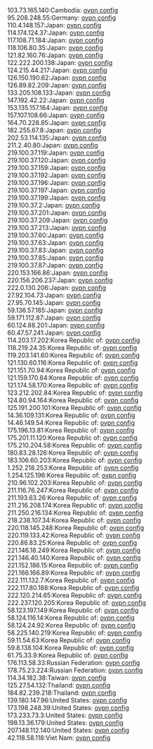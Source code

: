 103.73.165.140:Cambodia: [ovpn config](vpn/103_73_165_140.ovpn)  
95.208.248.55:Germany: [ovpn config](vpn/95_208_248_55.ovpn)  
110.4.148.157:Japan: [ovpn config](vpn/110_4_148_157.ovpn)  
114.174.124.37:Japan: [ovpn config](vpn/114_174_124_37.ovpn)  
117.108.71.184:Japan: [ovpn config](vpn/117_108_71_184.ovpn)  
118.106.80.35:Japan: [ovpn config](vpn/118_106_80_35.ovpn)  
121.82.160.76:Japan: [ovpn config](vpn/121_82_160_76.ovpn)  
122.222.200.138:Japan: [ovpn config](vpn/122_222_200_138.ovpn)  
124.215.44.217:Japan: [ovpn config](vpn/124_215_44_217.ovpn)  
126.150.190.62:Japan: [ovpn config](vpn/126_150_190_62.ovpn)  
126.89.82.209:Japan: [ovpn config](vpn/126_89_82_209.ovpn)  
133.205.108.133:Japan: [ovpn config](vpn/133_205_108_133.ovpn)  
147.192.42.22:Japan: [ovpn config](vpn/147_192_42_22.ovpn)  
153.135.157.164:Japan: [ovpn config](vpn/153_135_157_164.ovpn)  
157.107.108.66:Japan: [ovpn config](vpn/157_107_108_66.ovpn)  
164.70.228.85:Japan: [ovpn config](vpn/164_70_228_85.ovpn)  
182.255.67.8:Japan: [ovpn config](vpn/182_255_67_8.ovpn)  
202.53.114.135:Japan: [ovpn config](vpn/202_53_114_135.ovpn)  
211.2.40.80:Japan: [ovpn config](vpn/211_2_40_80.ovpn)  
219.100.37.119:Japan: [ovpn config](vpn/219_100_37_119.ovpn)  
219.100.37.120:Japan: [ovpn config](vpn/219_100_37_120.ovpn)  
219.100.37.159:Japan: [ovpn config](vpn/219_100_37_159.ovpn)  
219.100.37.192:Japan: [ovpn config](vpn/219_100_37_192.ovpn)  
219.100.37.196:Japan: [ovpn config](vpn/219_100_37_196.ovpn)  
219.100.37.197:Japan: [ovpn config](vpn/219_100_37_197.ovpn)  
219.100.37.199:Japan: [ovpn config](vpn/219_100_37_199.ovpn)  
219.100.37.2:Japan: [ovpn config](vpn/219_100_37_2.ovpn)  
219.100.37.201:Japan: [ovpn config](vpn/219_100_37_201.ovpn)  
219.100.37.209:Japan: [ovpn config](vpn/219_100_37_209.ovpn)  
219.100.37.213:Japan: [ovpn config](vpn/219_100_37_213.ovpn)  
219.100.37.60:Japan: [ovpn config](vpn/219_100_37_60.ovpn)  
219.100.37.63:Japan: [ovpn config](vpn/219_100_37_63.ovpn)  
219.100.37.83:Japan: [ovpn config](vpn/219_100_37_83.ovpn)  
219.100.37.85:Japan: [ovpn config](vpn/219_100_37_85.ovpn)  
219.100.37.87:Japan: [ovpn config](vpn/219_100_37_87.ovpn)  
220.153.166.86:Japan: [ovpn config](vpn/220_153_166_86.ovpn)  
220.156.206.237:Japan: [ovpn config](vpn/220_156_206_237.ovpn)  
222.0.130.206:Japan: [ovpn config](vpn/222_0_130_206.ovpn)  
27.92.104.73:Japan: [ovpn config](vpn/27_92_104_73.ovpn)  
27.95.70.145:Japan: [ovpn config](vpn/27_95_70_145.ovpn)  
59.136.57.185:Japan: [ovpn config](vpn/59_136_57_185.ovpn)  
59.171.112.87:Japan: [ovpn config](vpn/59_171_112_87.ovpn)  
60.124.88.201:Japan: [ovpn config](vpn/60_124_88_201.ovpn)  
60.47.57.241:Japan: [ovpn config](vpn/60_47_57_241.ovpn)  
114.203.17.202:Korea Republic of: [ovpn config](vpn/114_203_17_202.ovpn)  
118.219.24.35:Korea Republic of: [ovpn config](vpn/118_219_24_35.ovpn)  
119.203.141.60:Korea Republic of: [ovpn config](vpn/119_203_141_60.ovpn)  
121.130.60.116:Korea Republic of: [ovpn config](vpn/121_130_60_116.ovpn)  
121.151.70.94:Korea Republic of: [ovpn config](vpn/121_151_70_94.ovpn)  
121.159.170.84:Korea Republic of: [ovpn config](vpn/121_159_170_84.ovpn)  
121.174.58.170:Korea Republic of: [ovpn config](vpn/121_174_58_170.ovpn)  
123.212.202.84:Korea Republic of: [ovpn config](vpn/123_212_202_84.ovpn)  
124.80.94.164:Korea Republic of: [ovpn config](vpn/124_80_94_164.ovpn)  
125.191.200.101:Korea Republic of: [ovpn config](vpn/125_191_200_101.ovpn)  
14.36.109.131:Korea Republic of: [ovpn config](vpn/14_36_109_131.ovpn)  
14.46.149.54:Korea Republic of: [ovpn config](vpn/14_46_149_54.ovpn)  
175.196.13.81:Korea Republic of: [ovpn config](vpn/175_196_13_81.ovpn)  
175.201.11.120:Korea Republic of: [ovpn config](vpn/175_201_11_120.ovpn)  
175.210.204.58:Korea Republic of: [ovpn config](vpn/175_210_204_58.ovpn)  
180.83.28.126:Korea Republic of: [ovpn config](vpn/180_83_28_126.ovpn)  
183.106.60.203:Korea Republic of: [ovpn config](vpn/183_106_60_203.ovpn)  
1.252.218.253:Korea Republic of: [ovpn config](vpn/1_252_218_253.ovpn)  
1.254.125.196:Korea Republic of: [ovpn config](vpn/1_254_125_196.ovpn)  
210.96.102.203:Korea Republic of: [ovpn config](vpn/210_96_102_203.ovpn)  
211.116.76.247:Korea Republic of: [ovpn config](vpn/211_116_76_247.ovpn)  
211.193.63.26:Korea Republic of: [ovpn config](vpn/211_193_63_26.ovpn)  
211.216.208.174:Korea Republic of: [ovpn config](vpn/211_216_208_174.ovpn)  
211.250.216.134:Korea Republic of: [ovpn config](vpn/211_250_216_134.ovpn)  
218.238.107.34:Korea Republic of: [ovpn config](vpn/218_238_107_34.ovpn)  
220.118.145.248:Korea Republic of: [ovpn config](vpn/220_118_145_248.ovpn)  
220.119.133.42:Korea Republic of: [ovpn config](vpn/220_119_133_42.ovpn)  
220.86.83.25:Korea Republic of: [ovpn config](vpn/220_86_83_25.ovpn)  
221.146.18.249:Korea Republic of: [ovpn config](vpn/221_146_18_249.ovpn)  
221.146.40.140:Korea Republic of: [ovpn config](vpn/221_146_40_140.ovpn)  
221.152.186.15:Korea Republic of: [ovpn config](vpn/221_152_186_15.ovpn)  
221.166.166.89:Korea Republic of: [ovpn config](vpn/221_166_166_89.ovpn)  
222.111.132.7:Korea Republic of: [ovpn config](vpn/222_111_132_7.ovpn)  
222.117.80.188:Korea Republic of: [ovpn config](vpn/222_117_80_188.ovpn)  
222.120.214.65:Korea Republic of: [ovpn config](vpn/222_120_214_65.ovpn)  
222.237.120.205:Korea Republic of: [ovpn config](vpn/222_237_120_205.ovpn)  
58.123.197.149:Korea Republic of: [ovpn config](vpn/58_123_197_149.ovpn)  
58.124.116.14:Korea Republic of: [ovpn config](vpn/58_124_116_14.ovpn)  
58.124.24.92:Korea Republic of: [ovpn config](vpn/58_124_24_92.ovpn)  
58.225.140.219:Korea Republic of: [ovpn config](vpn/58_225_140_219.ovpn)  
59.11.54.63:Korea Republic of: [ovpn config](vpn/59_11_54_63.ovpn)  
59.8.138.104:Korea Republic of: [ovpn config](vpn/59_8_138_104.ovpn)  
61.75.33.9:Korea Republic of: [ovpn config](vpn/61_75_33_9.ovpn)  
176.113.58.33:Russian Federation: [ovpn config](vpn/176_113_58_33.ovpn)  
178.75.23.224:Russian Federation: [ovpn config](vpn/178_75_23_224.ovpn)  
114.34.182.38:Taiwan: [ovpn config](vpn/114_34_182_38.ovpn)  
125.27.54.132:Thailand: [ovpn config](vpn/125_27_54_132.ovpn)  
184.82.239.218:Thailand: [ovpn config](vpn/184_82_239_218.ovpn)  
139.180.147.96:United States: [ovpn config](vpn/139_180_147_96.ovpn)  
173.198.248.39:United States: [ovpn config](vpn/173_198_248_39.ovpn)  
173.233.73.3:United States: [ovpn config](vpn/173_233_73_3.ovpn)  
198.13.36.179:United States: [ovpn config](vpn/198_13_36_179.ovpn)  
207.148.112.140:United States: [ovpn config](vpn/207_148_112_140.ovpn)  
42.118.58.118:Viet Nam: [ovpn config](vpn/42_118_58_118.ovpn)  
